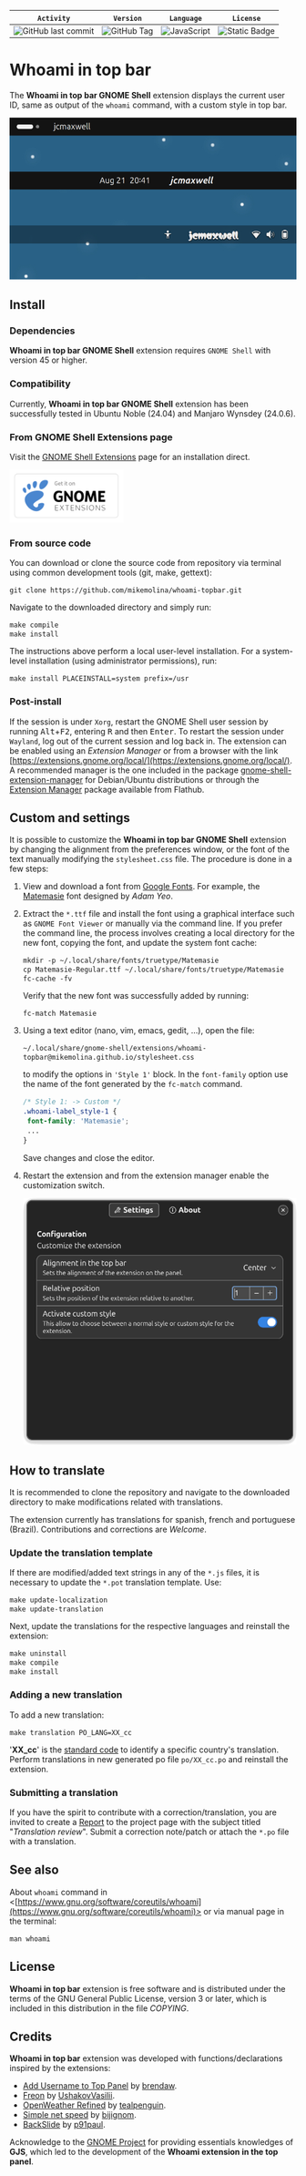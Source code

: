 | **`Activity`** | **`Version`** | **`Language`** | **`License`** |
|:--------------:|:-------------:|:--------------:|:-------------:|
|![GitHub last commit](https://img.shields.io/github/last-commit/mikemolina/whoami-topbar)|![GitHub Tag](https://img.shields.io/github/v/tag/mikemolina/whoami-topbar)|![JavaScript](https://img.shields.io/badge/JavaScript-F7DF1E?logo=javascript&logoColor=000)|![Static Badge](https://img.shields.io/badge/GPL_v3-blue?color=bd0000)|

# Whoami in top bar
The **Whoami in top bar GNOME Shell** extension displays the current user ID, same
as output of the `whoami` command, with a custom style in top bar.

![](imgs/whoami-topbar-Alignment-wvga.png "Whoami in top bar")

## Install
### Dependencies
**Whoami in top bar GNOME Shell** extension requires `GNOME Shell` with version 45
or higher.

### Compatibility
Currently, **Whoami in top bar GNOME Shell** extension has been successfully
tested in Ubuntu Noble (24.04) and Manjaro Wynsdey (24.0.6).

### From GNOME Shell Extensions page
Visit the [GNOME Shell
Extensions](https://extensions.gnome.org/extension/7260/whoami-in-top-bar/) page
for an installation direct.

[<img src="https://raw.githubusercontent.com/andyholmes/gnome-shell-extensions-badge/master/get-it-on-ego.svg" width="200">](https://extensions.gnome.org/extension/7260/whoami-in-top-bar/)

### From source code
You can download or clone the source code from repository via terminal using
common development tools (git, make, gettext):
```
git clone https://github.com/mikemolina/whoami-topbar.git
```
Navigate to the downloaded directory and simply run:
```
make compile
make install
```
The instructions above perform a local user-level installation. For a system-level
installation (using administrator permissions), run:
```
make install PLACEINSTALL=system prefix=/usr
```

### Post-install
If the session is under `Xorg`, restart the GNOME Shell user session by running
<kbd>Alt</kbd>+<kbd>F2</kbd>, entering <kbd>R</kbd> and then <kbd>Enter</kbd>. To
restart the session under `Wayland`, log out of the current session and log back
in.
The extension can be enabled using an _Extension Manager_ or from a browser with
the link
[https://extensions.gnome.org/local/](https://extensions.gnome.org/local/). A
recommended manager is the one included in the package
[gnome-shell-extension-manager](https://packages.ubuntu.com/noble/gnome-shell-extension-manager)
for Debian/Ubuntu distributions or through the [Extension
Manager](https://flathub.org/apps/com.mattjakeman.ExtensionManager) package
available from Flathub.

## Custom and settings
It is possible to customize the **Whoami in top bar GNOME Shell** extension by
changing the alignment from the preferences window, or the font of the text
manually modifying the `stylesheet.css` file. The procedure is done in a few
steps:

1. View and download a font from [Google Fonts](https://fonts.google.com/). For
   example, the [Matemasie](https://fonts.google.com/specimen/Matemasie) font
   designed by _Adam Yeo_.

2. Extract the `*.ttf` file and install the font using a graphical interface such
   as `GNOME Font Viewer` or manually via the command line. If you prefer the
   command line, the process involves creating a local directory for the new font,
   copying the font, and update the system font cache:
   ```
   mkdir -p ~/.local/share/fonts/truetype/Matemasie
   cp Matemasie-Regular.ttf ~/.local/share/fonts/truetype/Matemasie
   fc-cache -fv
   ```
   Verify that the new font was successfully added by running:
   ```
   fc-match Matemasie
   ```
3. Using a text editor (nano, vim, emacs, gedit, ...), open the file:
   ```
   ~/.local/share/gnome-shell/extensions/whoami-topbar@mikemolina.github.io/stylesheet.css
   ```
	to modify the options in `'Style 1'` block. In the `font-family` option use
    the name of the font generated by the `fc-match` command.
   ```css
   /* Style 1: -> Custom */
   .whoami-label_style-1 {
	font-family: 'Matemasie';
	...
   }
   ```
   Save changes and close the editor.
4. Restart the extension and from the extension manager enable the customization
   switch.
   
   ![](imgs/whoami-topbar-Preferences.png "Preferences window")

## How to translate
It is recommended to clone the repository and navigate to the downloaded directory
to make modifications related with translations.

The extension currently has translations for spanish, french and portuguese
(Brazil). Contributions and corrections are _Welcome_.

### Update the translation template
If there are modified/added text strings in any of the `*.js` files, it is
necessary to update the `*.pot` translation template. Use: 
```
make update-localization
make update-translation
```
Next, update the translations for the respective languages and reinstall the
extension:
```
make uninstall
make compile
make install
```

### Adding a new translation
To add a new translation:
```
make translation PO_LANG=XX_cc
```
'**XX_cc**' is the [standard
code](https://www.gnu.org/software/gettext/manual/html_node/Language-Codes.html)
to identify a specific country's translation. Perform translations in new
generated po file `po/XX_cc.po` and reinstall the extension.

### Submitting a translation
If you have the spirit to contribute with a correction/translation, you are
invited to create a [Report](https://github.com/mikemolina/whoami-topbar/issues)
to the project page with the subject titled "_Translation review_". Submit a
correction note/patch or attach the `*.po` file with a translation.

## See also
About `whoami` command in
<[https://www.gnu.org/software/coreutils/whoami](https://www.gnu.org/software/coreutils/whoami)>
or via manual page in the terminal:
```
man whoami
```

## License
**Whoami in top bar** extension is free software and is distributed under the
terms of the GNU General Public License, version 3 or later, which is included in
this distribution in the file _COPYING_.

## Credits
**Whoami in top bar** extension was developed with functions/declarations inspired
by the extensions:

- [Add Username to Top Panel](https://github.com/brendaw/add-username-toppanel) by
  [brendaw](https://extensions.gnome.org/extension/1108/add-username-to-top-panel/).
- [Freon](https://github.com/UshakovVasilii/gnome-shell-extension-freon) by
  [UshakovVasilii](https://extensions.gnome.org/extension/841/freon/).
- [OpenWeather Refined](https://github.com/penguin-teal/gnome-openweather/) by
  [tealpenguin](https://extensions.gnome.org/extension/6655/openweather/).
- [Simple net speed](https://github.com/biji/simplenetspeed) by
  [bijignom](https://extensions.gnome.org/extension/1085/simple-net-speed/).
- [BackSlide](https://gitlab.com/p91paul/BackSlide) by
  [p91paul](https://extensions.gnome.org/extension/543/backslide/).

Acknowledge to the [GNOME Project](https://gjs.guide/extensions/) for providing
essentials knowledges of **GJS**, which led to the development of the **Whoami
extension in the top panel**.
